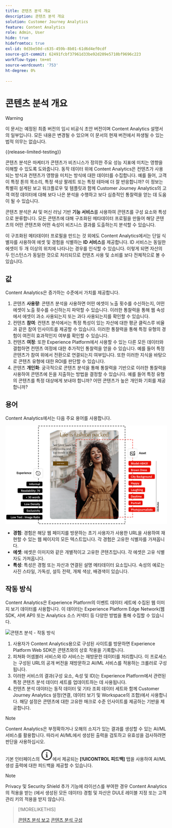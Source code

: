 ```yaml
---
title: 콘텐츠 분석 개요
description: 콘텐츠 분석 개요
solution: Customer Journey Analytics
feature: Content Analytics
role: Admin, User
hide: true
hidefromtoc: true
exl-id: 0d3be50d-c635-459b-8b01-61d6d4ef0cdf
source-git-commit: 62491fcbf37961d33be92d209e5710bf9696c223
workflow-type: tm+mt
source-wordcount: '753'
ht-degree: 0%

---
```


# 콘텐츠 분석 개요

>[!WARNING]
>
>이 문서는 예정된 최종 버전의 임시 비공식 초안 버전이며 Content Analytics 설명서의 일부입니다. 모든 내용은 변경될 수 있으며 이 문서의 현재 버전에서 파생될 수 있는 법적 의무는 없습니다.
>

{{release-limited-testing}}

콘텐츠 분석은 마케터가 콘텐츠가 비즈니스가 정의한 주요 성능 지표에 미치는 영향을 이해할 수 있도록 도와줍니다. 동작 데이터 위에 Content Analytics은 컨텐츠가 사용되는 방식과 컨텐츠가 영향을 미치는 방식에 대한 데이터를 수집합니다. 예를 들어, 고객이 특정 톤의 목소리, 특정 색상 팔레트 또는 특정 테마에 더 잘 반응합니까? 이 정보는 특별히 설계된 보고 워크플로우 및 템플릿과 함께 Customer Journey Analytics의 고객 여정 데이터에 대해 보다 나은 분석을 수행하고 보다 심층적인 통찰력을 얻는 데 도움이 될 수 있습니다.

콘텐츠 분석은 AI 및 머신 러닝 기반 **기능 서비스**&#x200B;를 사용하여 콘텐츠를 구성 요소와 특성으로 분류합니다. 모든 콘텐츠에 대해 구조화된 메타데이터 프로필을 만들어 해당 콘텐츠의 어떤 콘텐츠와 어떤 속성이 비즈니스 결과를 도출하는지 분석할 수 있습니다.

이 구조화된 메타데이터 프로필을 만드는 것 외에도 Content Analytics에서는 단일 식별자를 사용하여 에셋 및 경험을 식별하는 **ID 서비스**&#x200B;를 제공합니다. ID 서비스는 동일한 에셋이 두 개 이상의 위치에 나타나는 경우를 인식할 수 있습니다. 이렇게 되면 자산의 두 인스턴스가 동일한 것으로 처리되므로 컨텐츠 사용 및 소비를 보다 전체적으로 볼 수 있습니다.

## 값

Content Analytics은 증가하는 수준에서 가치를 제공합니다.

1. 콘텐츠 **사용량**: 콘텐츠 분석을 사용하면 어떤 에셋이 노출 횟수를 수신하는지, 어떤 에셋이 노출 횟수를 수신하는지 파악할 수 있습니다. 이러한 통찰력을 통해 웹 속성에서 에셋이 과소 사용되는지 또는 과다 사용되는지를 확인할 수 있습니다.
1. 컨텐츠 **참여**: 컨텐츠 분석에서는 특정 특성이 있는 자산에 대한 평균 클릭스루 비율과 같은 참여 인사이트를 제공할 수 있습니다. 이러한 통찰력을 통해 특정 유형의 경험이 여전히 효과적인지 여부를 확인할 수 있습니다.
1. 컨텐츠 **여정**: 또한 Experience Platform에서 사용할 수 있는 다른 모든 데이터와 결합하면 컨텐츠 여정에 대한 추가적인 통찰력을 얻을 수 있습니다. 예를 들어 특정 콘텐츠가 참여 위에서 전환으로 연결되는지 여부입니다. 또한 이러한 지식을 바탕으로 콘텐츠 유형에 대한 ROI를 판단할 수 있습니다.
1. 콘텐츠 **개인화**: 궁극적으로 콘텐츠 분석을 통해 통찰력을 기반으로 이러한 통찰력을 사용하여 콘텐츠에 돈을 지출하는 방법을 결정할 수 있습니다. 예를 들어 특정 유형의 콘텐츠를 특정 대상에게 보내야 합니까? 어떤 콘텐츠가 높은 개인화 기회를 제공합니까?

## 용어

Content Analytics에서는 다음 주요 용어를 사용합니다.

![Assets 및 경험](/help/content-analytics/assets//content-analytics-experience-asset.png)

* **경험**: 경험은 해당 웹 페이지를 방문하는 초기 사용자가 사용한 URL을 사용하여 재현할 수 있는 웹 페이지의 모든 텍스트입니다. 각 경험은 고유한 식별자를 가져옵니다.
* **에셋**: 에셋은 이미지와 같은 개별적이고 고유한 콘텐츠입니다. 각 에셋은 고유 식별자도 가져옵니다.
* **특성**: 특성은 경험 또는 자산과 연결된 설명 메타데이터 요소입니다. 속성의 예로는 사진 스타일, 가독성, 설득 전략, 개체 색상, 배경색이 있습니다.

## 작동 방식

Content Analytics은 Experience Platform의 이벤트 데이터 세트에 수집된 웹 이미지 보기 데이터를 사용합니다. 이 데이터는 Experience Platform Edge Network(웹 SDK, 서버 API) 또는 Analytics 소스 커넥터 등 다양한 방법을 통해 수집할 수 있습니다.

![콘텐츠 분석 - 작동 방식](assets/aca-overview.gif)


1. 사용자가 Content Analytics용으로 구성된 사이트를 방문하면 Experience Platform Web SDK은 콘텐츠와의 상호 작용을 기록합니다.
1. 피쳐화 어셈블러 서비스와 ID 서비스는 재방문한 데이터를 처리합니다. 이 프로세스는 구성된 URL의 공개 버전을 재방문하고 AI/ML 서비스를 적용하는 크롤러로 구성됩니다.
1. 이러한 서비스의 결과(구성 요소, 속성 및 ID)는 Experience Platform에서 관련된 특정 콘텐츠 분석 데이터 세트를 업데이트하는 데 사용됩니다.
1. 컨텐츠 분석 데이터는 동작 데이터 및 기타 조회 데이터 세트와 함께 Customer Journey Analytics 설정(연결, 데이터 보기 및 Workspace의 조합)에서 사용합니다. 해당 설정은 콘텐츠에 대한 고유한 매크로 수준 인사이트를 제공하는 기반을 제공합니다.

>[!NOTE]
>
>Content Analytics은 부정확하거나 오해의 소지가 있는 결과를 생성할 수 있는 AI/ML 서비스를 활용합니다. 따라서 AI/ML에서 생성된 출력을 검토하고 유효성을 검사하려면 판단을 사용하십시오.
>
>기본 인터페이스의 ![InfoOutline](/help/assets/icons/InfoOutline.svg)에서 제공되는 **[!UICONTROL 피드백]** 탭을 사용하여 AI/ML 생성 출력에 대한 피드백을 제공할 수 있습니다.
>

>[!NOTE]
>
>Privacy 및 Security Shield 추가 기능에 라이선스를 부여한 경우 Content Analytics의 적용을 받는 (에서 생성된 모든 데이터) 경험 및 자산은 DULE 레이블 지정 또는 고객 관리 키의 적용을 받지 않습니다.
>


>[!MORELIKETHIS]
>
>[콘텐츠 분석 보고](report/report.md)
>[콘텐츠 분석 구성](config/configuration.md)
>